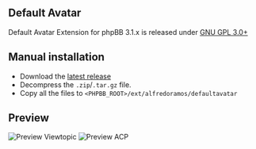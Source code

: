 ## Default Avatar

Default Avatar Extension for phpBB 3.1.x is released under [GNU GPL 3.0+](https://www.gnu.org/licenses/gpl-3.0.txt)

## Manual installation

* Download the [latest release](https://github.com/AlfredoRamos/phpbb-ext-default-avatar/releases)
* Decompress the ```.zip```/```.tar.gz``` file.
* Copy all the files to ```<PHPBB_ROOT>/ext/alfredoramos/defaultavatar```

## Preview

![Preview Viewtopic](https://i.imgur.com/XVPU0ek.png)
![Preview ACP](https://i.imgur.com/mALb9e0.png)
